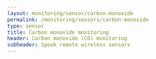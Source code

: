 ```yaml
---
layout: monitoring/sensor/carbon-monoxide
permalink: /monitoring/sensors/carbon-monoxide
type: sensor
title: Carbon monoxide monitoring
header: Carbon monoxide (CO) monitoring
subheader: Spook remote wireless sensors
---
```

